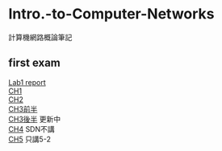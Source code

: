 # Intro.-to-Computer-Networks
計算機網路概論筆記  
## first exam
[Lab1 report](https://hackmd.io/@QJGidHiORVi6oQi0dlgoQA/By75WNhqH)  
[CH1](https://hackmd.io/@QJGidHiORVi6oQi0dlgoQA/HkkhI0j9r)  
[CH2](https://hackmd.io/@QJGidHiORVi6oQi0dlgoQA/ryxyba59B)  
[CH3前半](https://hackmd.io/@QJGidHiORVi6oQi0dlgoQA/r1aJ3hF9r)  
[CH3後半](https://hackmd.io/@QJGidHiORVi6oQi0dlgoQA/BJ04dG-JL) 更新中   
[CH4](https://hackmd.io/@QJGidHiORVi6oQi0dlgoQA/B14glS52H) SDN不講  
[CH5](https://hackmd.io/@QJGidHiORVi6oQi0dlgoQA/Sk3onRy1I) 只講5-2  

